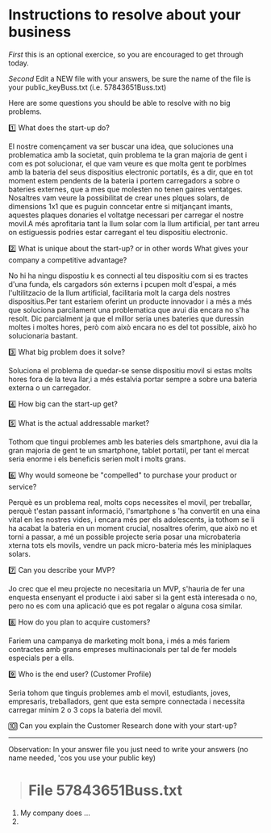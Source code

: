 Instructions to resolve about your business
===========================================

*First* this is an optional exercice, so you are encouraged to get through today.

*Second* Edit a NEW file with your answers, be sure the name of the file is your public_keyBuss.txt (i.e. 57843651Buss.txt)


Here are some questions you should be able to resolve with no big problems. 

:one: What does the start-up do?

El nostre començament va ser buscar una idea, que soluciones una problematica amb la societat, quin problema te la gran majoria de gent i com es pot solucionar, el que vam veure es que molta gent te porblmes amb la bateria del seus dispositius electronic portatils, és a dir, que en tot moment estem pendents de la bateria i portem carregadors a sobre o bateries externes, que a mes que molesten no tenen gaires ventatges. Nosaltres vam veure la possibilitat de crear unes plques solars, de dimensions 1x1 que es puguin conncetar entre si mitjançant imants, aquestes plaques donaries el voltatge necessari per carregar el nostre movil.A més aprofitaria tant la llum solar com la llum artificial, per tant arreu on estiguessis podries estar carregant el teu dispositiu electronic. 

:two: What is unique about the start-up? or in other words What gives your company a competitive advantage?

No hi ha ningu dispostiu k es connecti al teu dispositiu com si es tractes d'una funda, els cargadors són externs i pcupen molt d'espai, a més l'ultilitzacio de la llum artificial, facilitaria molt la carga dels nostres dispositius.Per tant estariem oferint un producte innovador i a més a més que soluciona parcilament una problematica que avui dia encara no s'ha resolt. Dic parcialment ja que el millor seria unes bateries que duressin moltes i moltes hores, però com això encara no es del tot possible, això ho solucionaria bastant. 


:three: What big problem does it solve?

Soluciona el problema de quedar-se sense dispositiu movil si estas molts hores fora de la teva llar,i a més estalvia portar sempre a sobre una bateria externa o un carregador. 

:four: How big can the start-up get?



:five: What is the actual addressable market?

Tothom que tingui problemes amb les bateries dels smartphone, avui dia la gran majoria de gent te un smartphone, tablet portatil, per tant el mercat seria enorme i els beneficis serien molt i molts grans. 

:six: Why would someone be "compelled" to purchase your product or service?

Perquè es un problema real, molts cops necessites el movil, per treballar, perquè t'estan passant informació, l'smartphone s 'ha convertit en una eina vital en les nostres vides, i encara més per els adolescents, ia tothom se li ha acabat la bateria en un moment crucial, nosaltres oferim, que això no et torni a passar, a mé un possible projecte seria posar una microbateria xterna  tots els movils, vendre un pack micro-bateria més les miniplaques solars. 

:seven: Can you describe your MVP?

Jo crec que el meu projecte no necesitaria un MVP, s'hauria de fer una enquesta ensenyant el producte i aixi saber si la gent està interesada o no, pero no es com una aplicació que es pot regalar o alguna cosa similar. 

:eight: How do you plan to acquire customers? 

Fariem una campanya de marketing molt bona, i  més a més fariem contractes amb grans empreses multinacionals per tal de fer models especials per a ells. 

:nine:  Who is the end user? (Customer Profile)

Seria tohom que tinguis problemes amb el movil, estudiants, joves, empresaris, treballadors, gent que esta sempre connectada i necessita carregar minim 2 o 3 cops la bateria del movil. 

:keycap_ten: Can you explain the Customer Research done with your start-up?


----

Observation: In your answer file you just need to write your answers (no name needed, 'cos you use your public key)

> # File 57843651Buss.txt
1. My company does ...
2. 


